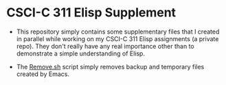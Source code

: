 # CSCI-C 311 Elisp Supplement

- This repository simply contains some supplementary files that I created in parallel while working on my CSCI-C 311 Elisp assignments (a private repo).  They don't really have any real importance other than to demonstrate a simple understanding of Elisp.

- The [Remove.sh](https://github.com/JosephTLyons/CSCI-C-311-Elisp-Supplement/blob/master/Remove.sh) script simply removes backup and temporary files created by Emacs.
